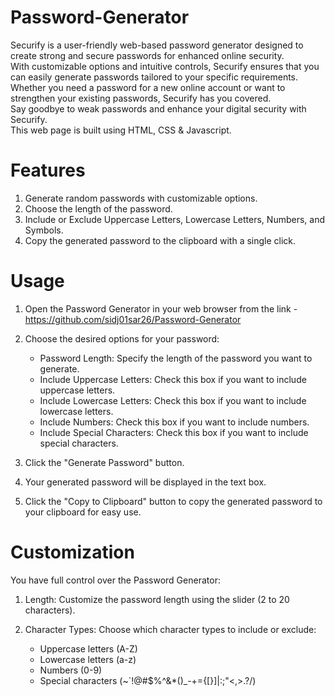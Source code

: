 # Password-Generator

Securify is a user-friendly web-based password generator designed to create strong and secure passwords for enhanced online security. 
<br>
With customizable options and intuitive controls, Securify ensures that you can easily generate passwords tailored to your specific requirements. 
<br>
Whether you need a password for a new online account or want to strengthen your existing passwords, Securify has you covered. 
<br>
Say goodbye to weak passwords and enhance your digital security with Securify.
<br>
This web page is built using HTML, CSS & Javascript.

# Features

1. Generate random passwords with customizable options.
2. Choose the length of the password.
3. Include or Exclude Uppercase Letters, Lowercase Letters, Numbers, and Symbols.
4. Copy the generated password to the clipboard with a single click.

 # Usage

1. Open the Password Generator in your web browser from the link -
   https://github.com/sidj01sar26/Password-Generator

2. Choose the desired options for your password:

   - Password Length: Specify the length of the password you want to generate.<br>
   - Include Uppercase Letters: Check this box if you want to include uppercase letters.<br>      
   - Include Lowercase Letters: Check this box if you want to include lowercase letters.<br>
   - Include Numbers: Check this box if you want to include numbers.<br>
   - Include Special Characters: Check this box if you want to include special characters.<br>
   
3. Click the "Generate Password" button.

4. Your generated password will be displayed in the text box.

5. Click the "Copy to Clipboard" button to copy the generated password to your clipboard for easy use.

# Customization

You have full control over the Password Generator:

1. Length: Customize the password length using the slider (2 to 20 characters).
2. Character Types: Choose which character types to include or exclude:

   - Uppercase letters (A-Z)
   - Lowercase letters (a-z)
   - Numbers (0-9)
   - Special characters (~`!@#$%^&*()_-+={[}]|:;"<,>.?/)
